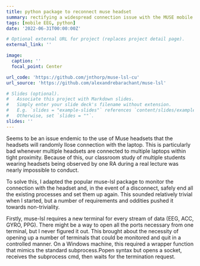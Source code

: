 ```yaml
---
title: python package to reconnect muse headset
summary: rectifying a widespread connection issue with the MUSE mobile EEG headset
tags: [mobile EEG, python]
date: '2022-06-31T00:00:00Z'

# Optional external URL for project (replaces project detail page).
external_link: ''

image:
  caption: ''
  focal_point: Center

url_code: 'https://github.com/jnthorp/muse-lsl-cu'
url_source: 'https://github.com/alexandrebarachant/muse-lsl'

# Slides (optional).
#   Associate this project with Markdown slides.
#   Simply enter your slide deck's filename without extension.
#   E.g. `slides = "example-slides"` references `content/slides/example-slides.md`.
#   Otherwise, set `slides = ""`.
slides: ''
---
```


Seems to be an issue endemic to the use of Muse headsets that the headsets will randomly llose connection with the laptop. This is particularly bad whenever multiple headsets are connected to multiple laptops within tight proximity. Because of this, our classroom study of multiple students wearing headsets being observed by one RA during a real lecture was nearly impossible to conduct.

To solve this, I adapted the popular muse-lsl package to monitor the connection with the headset and, in the event of a disconnect, safely end all the existing processes and set them up again. This sounded relatively trivial when I started, but a number of requirements and oddities pushed it towards non-triviality.

Firstly, muse-lsl requires a new terminal for every stream of data (EEG, ACC, GYRO, PPG). There might be a way to open all the ports necessary from one terminal, but I never figured it out. This brought about the necessity of opening up a number of terminals that could be monitored and quit in a controlled manner. On a Windows machine, this required a wrapper function that mimics the standard subprocess.Popen syntax but opens a socket, receives the subprocess cmd, then waits for the termination request. 